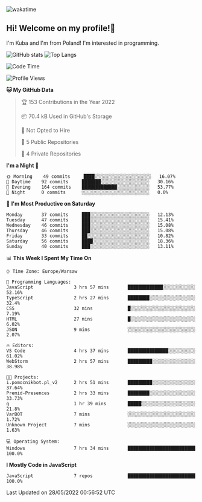 ![wakatime](https://wakatime.com/badge/user/29588d82-8771-4fcd-a301-6a9b9976125e.svg)
## Hi! Welcome on my profile!👋
I'm Kuba and I'm from Poland! I'm interested in programming.

![GitHub stats](https://github-readme-stats.vercel.app/api?username=xKubsoneQ&show_icons=true&theme=dark)
![Top Langs](https://github-readme-stats.vercel.app/api/top-langs/?username=xKubsoneQ&theme=dark)

<!--START_SECTION:waka-->
![Code Time](http://img.shields.io/badge/Code%20Time-0%20secs-blue)

![Profile Views](http://img.shields.io/badge/Profile%20Views-4-blue)

**🐱 My GitHub Data** 

> 🏆 153 Contributions in the Year 2022
 > 
> 📦 70.4 kB Used in GitHub's Storage 
 > 
> 🚫 Not Opted to Hire
 > 
> 📜 5 Public Repositories 
 > 
> 🔑 4 Private Repositories  
 > 
**I'm a Night 🦉** 

```text
🌞 Morning    49 commits     ████░░░░░░░░░░░░░░░░░░░░░   16.07% 
🌆 Daytime    92 commits     ███████░░░░░░░░░░░░░░░░░░   30.16% 
🌃 Evening    164 commits    █████████████░░░░░░░░░░░░   53.77% 
🌙 Night      0 commits      ░░░░░░░░░░░░░░░░░░░░░░░░░   0.0%

```
📅 **I'm Most Productive on Saturday** 

```text
Monday       37 commits     ███░░░░░░░░░░░░░░░░░░░░░░   12.13% 
Tuesday      47 commits     ███░░░░░░░░░░░░░░░░░░░░░░   15.41% 
Wednesday    46 commits     ███░░░░░░░░░░░░░░░░░░░░░░   15.08% 
Thursday     46 commits     ███░░░░░░░░░░░░░░░░░░░░░░   15.08% 
Friday       33 commits     ██░░░░░░░░░░░░░░░░░░░░░░░   10.82% 
Saturday     56 commits     ████░░░░░░░░░░░░░░░░░░░░░   18.36% 
Sunday       40 commits     ███░░░░░░░░░░░░░░░░░░░░░░   13.11%

```


📊 **This Week I Spent My Time On** 

```text
⌚︎ Time Zone: Europe/Warsaw

💬 Programming Languages: 
JavaScript               3 hrs 57 mins       █████████████░░░░░░░░░░░░   52.16% 
TypeScript               2 hrs 27 mins       ████████░░░░░░░░░░░░░░░░░   32.4% 
CSS                      32 mins             █░░░░░░░░░░░░░░░░░░░░░░░░   7.19% 
HTML                     27 mins             █░░░░░░░░░░░░░░░░░░░░░░░░   6.02% 
JSON                     9 mins              ░░░░░░░░░░░░░░░░░░░░░░░░░   2.07%

🔥 Editors: 
VS Code                  4 hrs 37 mins       ███████████████░░░░░░░░░░   61.02% 
WebStorm                 2 hrs 57 mins       █████████░░░░░░░░░░░░░░░░   38.98%

🐱‍💻 Projects: 
i.pomocnikbot.pl_v2      2 hrs 51 mins       █████████░░░░░░░░░░░░░░░░   37.64% 
Premid-Presences         2 hrs 33 mins       ████████░░░░░░░░░░░░░░░░░   33.73% 
g                        1 hr 39 mins        █████░░░░░░░░░░░░░░░░░░░░   21.8% 
VarB0T                   7 mins              ░░░░░░░░░░░░░░░░░░░░░░░░░   1.72% 
Unknown Project          7 mins              ░░░░░░░░░░░░░░░░░░░░░░░░░   1.63%

💻 Operating System: 
Windows                  7 hrs 34 mins       █████████████████████████   100.0%

```

**I Mostly Code in JavaScript** 

```text
JavaScript               7 repos             █████████████████████████   100.0%

```



 Last Updated on 28/05/2022 00:56:52 UTC
<!--END_SECTION:waka-->
